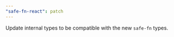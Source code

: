 ```yaml
---
"safe-fn-react": patch
---
```


Update internal types to be compatible with the new `safe-fn` types.
